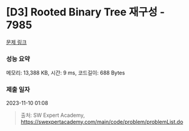 # [D3] Rooted Binary Tree 재구성 - 7985 

[문제 링크](https://swexpertacademy.com/main/code/problem/problemDetail.do?contestProbId=AWu1JmN6Js4DFASy) 

### 성능 요약

메모리: 13,388 KB, 시간: 9 ms, 코드길이: 688 Bytes

### 제출 일자

2023-11-10 01:08



> 출처: SW Expert Academy, https://swexpertacademy.com/main/code/problem/problemList.do